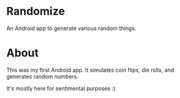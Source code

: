 # Randomize
An Android app to generate various random things.

# About
This was my first Android app. It simulates coin flips, die rolls, and generates random numbers.

It's mostly here for sentimental purposes :)
